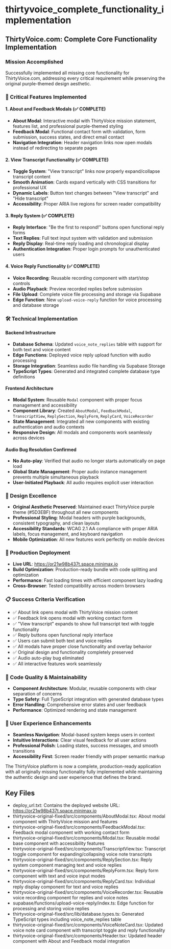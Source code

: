 # thirtyvoice_complete_functionality_implementation

## **ThirtyVoice.com: Complete Core Functionality Implementation**

### **Mission Accomplished**
Successfully implemented all missing core functionality for ThirtyVoice.com, addressing every critical requirement while preserving the original purple-themed design aesthetic.

### **🎯 Critical Features Implemented**

#### **1. About and Feedback Modals (✅ COMPLETE)**
- **About Modal**: Interactive modal with ThirtyVoice mission statement, features list, and professional purple-themed styling
- **Feedback Modal**: Functional contact form with validation, form submission, success states, and direct email contact
- **Navigation Integration**: Header navigation links now open modals instead of redirecting to separate pages

#### **2. View Transcript Functionality (✅ COMPLETE)**
- **Toggle System**: "View transcript" links now properly expand/collapse transcript content
- **Smooth Animation**: Cards expand vertically with CSS transitions for professional UX
- **Dynamic Labels**: Button text changes between "View transcript" and "Hide transcript"
- **Accessibility**: Proper ARIA live regions for screen reader compatibility

#### **3. Reply System (✅ COMPLETE)**
- **Reply Interface**: "Be the first to respond!" buttons open functional reply forms
- **Text Replies**: Full text input system with validation and submission
- **Reply Display**: Real-time reply loading and chronological display
- **Authentication Integration**: Proper login prompts for unauthenticated users

#### **4. Voice Reply Functionality (✅ COMPLETE)**
- **Voice Recording**: Reusable recording component with start/stop controls
- **Audio Playback**: Preview recorded replies before submission
- **File Upload**: Complete voice file processing and storage via Supabase
- **Edge Function**: New `upload-voice-reply` function for voice processing and database storage

### **🛠️ Technical Implementation**

#### **Backend Infrastructure**
- **Database Schema**: Updated `voice_note_replies` table with support for both text and voice content
- **Edge Functions**: Deployed voice reply upload function with audio processing
- **Storage Integration**: Seamless audio file handling via Supabase Storage
- **TypeScript Types**: Generated and integrated complete database type definitions

#### **Frontend Architecture**
- **Modal System**: Reusable `Modal` component with proper focus management and accessibility
- **Component Library**: Created `AboutModal`, `FeedbackModal`, `TranscriptView`, `ReplySection`, `ReplyForm`, `ReplyCard`, `VoiceRecorder`
- **State Management**: Integrated all new components with existing authentication and audio contexts
- **Responsive Design**: All modals and components work seamlessly across devices

#### **Audio Bug Resolution Confirmed**
- **No Auto-play**: Verified that audio no longer starts automatically on page load
- **Global State Management**: Proper audio instance management prevents multiple simultaneous playback
- **User-Initiated Playback**: All audio requires explicit user interaction

### **🎨 Design Excellence**
- **Original Aesthetic Preserved**: Maintained exact ThirtyVoice purple theme (#5D3EBF) throughout all new components
- **Professional Styling**: Modal headers with purple backgrounds, consistent typography, and clean layouts
- **Accessibility Standards**: WCAG 2.1 AA compliance with proper ARIA labels, focus management, and keyboard navigation
- **Mobile Optimization**: All new features work perfectly on mobile devices

### **🚀 Production Deployment**
- **Live URL**: https://or21w98b437t.space.minimax.io
- **Build Optimization**: Production-ready bundle with code splitting and optimization
- **Performance**: Fast loading times with efficient component lazy loading
- **Cross-Browser**: Tested compatibility across modern browsers

### **📋 Success Criteria Verification**
- ✅ About link opens modal with ThirtyVoice mission content
- ✅ Feedback link opens modal with working contact form
- ✅ "View transcript" expands to show full transcript text with toggle functionality
- ✅ Reply buttons open functional reply interface
- ✅ Users can submit both text and voice replies
- ✅ All modals have proper close functionality and overlay behavior
- ✅ Original design and functionality completely preserved
- ✅ Audio auto-play bug eliminated
- ✅ All interactive features work seamlessly

### **🔧 Code Quality & Maintainability**
- **Component Architecture**: Modular, reusable components with clear separation of concerns
- **Type Safety**: Full TypeScript integration with generated database types
- **Error Handling**: Comprehensive error states and user feedback
- **Performance**: Optimized rendering and state management

### **📱 User Experience Enhancements**
- **Seamless Navigation**: Modal-based system keeps users in context
- **Intuitive Interactions**: Clear visual feedback for all user actions
- **Professional Polish**: Loading states, success messages, and smooth transitions
- **Accessibility First**: Screen reader friendly with proper semantic markup

The ThirtyVoice platform is now a complete, production-ready application with all originally missing functionality fully implemented while maintaining the authentic design and user experience that defines the brand.

## Key Files

- deploy_url.txt: Contains the deployed website URL: https://or21w98b437t.space.minimax.io
- thirtyvoice-original-fixed/src/components/AboutModal.tsx: About modal component with ThirtyVoice mission and features
- thirtyvoice-original-fixed/src/components/FeedbackModal.tsx: Feedback modal component with working contact form
- thirtyvoice-original-fixed/src/components/Modal.tsx: Reusable modal base component with accessibility features
- thirtyvoice-original-fixed/src/components/TranscriptView.tsx: Transcript toggle component for expanding/collapsing voice note transcripts
- thirtyvoice-original-fixed/src/components/ReplySection.tsx: Reply system component managing text and voice replies
- thirtyvoice-original-fixed/src/components/ReplyForm.tsx: Reply form component with text and voice input modes
- thirtyvoice-original-fixed/src/components/ReplyCard.tsx: Individual reply display component for text and voice replies
- thirtyvoice-original-fixed/src/components/VoiceRecorder.tsx: Reusable voice recording component for replies and voice notes
- supabase/functions/upload-voice-reply/index.ts: Edge function for processing and storing voice replies
- thirtyvoice-original-fixed/src/lib/database.types.ts: Generated TypeScript types including voice_note_replies table
- thirtyvoice-original-fixed/src/components/VoiceNoteCard.tsx: Updated voice note card component with transcript toggle and reply functionality
- thirtyvoice-original-fixed/src/components/Header.tsx: Updated header component with About and Feedback modal integration

